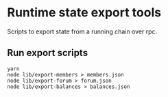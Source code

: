 # Runtime state export tools

Scripts to export state from a running chain over rpc.

## Run export scripts

```
yarn
node lib/export-members > members.json
node lib/export-forum > forum.json
node lib/export-balances > balances.json
```
